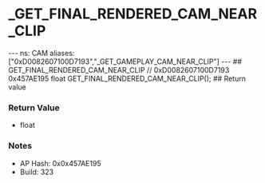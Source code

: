 # _GET_FINAL_RENDERED_CAM_NEAR_CLIP

--- ns: CAM aliases: ["0xD0082607100D7193","_GET_GAMEPLAY_CAM_NEAR_CLIP"] --- ## GET_FINAL_RENDERED_CAM_NEAR_CLIP  // 0xD0082607100D7193 0x457AE195 float GET_FINAL_RENDERED_CAM_NEAR_CLIP();  ## Return value

### Return Value
* float

### Notes
* AP Hash: 0x0x457AE195
* Build: 323

